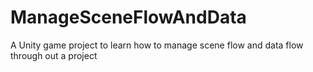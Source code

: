 # ManageSceneFlowAndData
A Unity game project to learn how to manage scene flow and data flow through out a project
